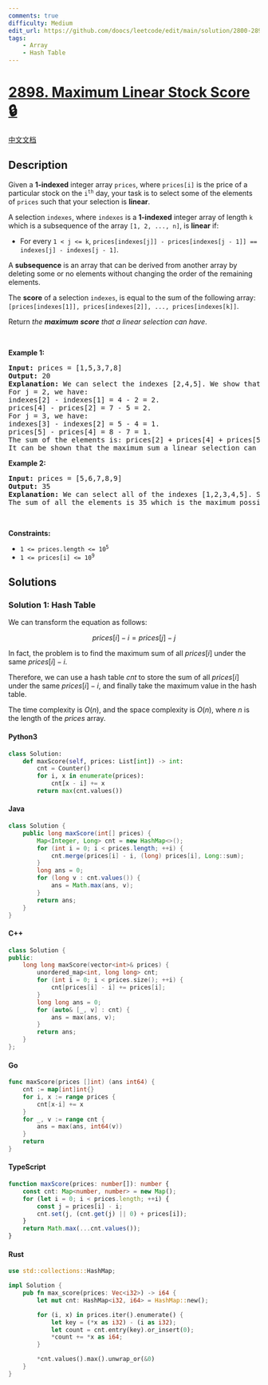 ```yaml
---
comments: true
difficulty: Medium
edit_url: https://github.com/doocs/leetcode/edit/main/solution/2800-2899/2898.Maximum%20Linear%20Stock%20Score/README_EN.md
tags:
    - Array
    - Hash Table
---
```


<!-- problem:start -->

# [2898. Maximum Linear Stock Score 🔒](https://leetcode.com/problems/maximum-linear-stock-score)

[中文文档](/solution/2800-2899/2898.Maximum%20Linear%20Stock%20Score/README.md)

## Description

<!-- description:start -->

<p>Given a <strong>1-indexed</strong> integer array <code>prices</code>, where <code>prices[i]</code> is the price of a particular stock on the <code>i<sup>th</sup></code> day, your task is to select some of the elements of <code>prices</code> such that your selection is <strong>linear</strong>.</p>

<p>A selection <code>indexes</code>, where <code>indexes</code> is a <strong>1-indexed</strong> integer array of length <code>k</code> which is a subsequence of the array <code>[1, 2, ..., n]</code>, is <strong>linear</strong> if:</p>

<ul>
	<li>For every <code>1 &lt; j &lt;= k</code>, <code>prices[indexes[j]] - prices[indexes[j - 1]] == indexes[j] - indexes[j - 1]</code>.</li>
</ul>

<p>A <b>subsequence</b> is an array that can be derived from another array by deleting some or no elements without changing the order of the remaining elements.</p>

<p>The <strong>score</strong> of a selection <code>indexes</code>, is equal to the sum of the following array: <code>[prices[indexes[1]], prices[indexes[2]], ..., prices[indexes[k]]</code>.</p>

<p>Return <em>the <strong>maximum</strong> <strong>score</strong> that a linear selection can have</em>.</p>

<p>&nbsp;</p>
<p><strong class="example">Example 1:</strong></p>

<pre>
<strong>Input:</strong> prices = [1,5,3,7,8]
<strong>Output:</strong> 20
<strong>Explanation:</strong> We can select the indexes [2,4,5]. We show that our selection is linear:
For j = 2, we have:
indexes[2] - indexes[1] = 4 - 2 = 2.
prices[4] - prices[2] = 7 - 5 = 2.
For j = 3, we have:
indexes[3] - indexes[2] = 5 - 4 = 1.
prices[5] - prices[4] = 8 - 7 = 1.
The sum of the elements is: prices[2] + prices[4] + prices[5] = 20.
It can be shown that the maximum sum a linear selection can have is 20.
</pre>

<p><strong class="example">Example 2:</strong></p>

<pre>
<strong>Input:</strong> prices = [5,6,7,8,9]
<strong>Output:</strong> 35
<strong>Explanation:</strong> We can select all of the indexes [1,2,3,4,5]. Since each element has a difference of exactly 1 from its previous element, our selection is linear.
The sum of all the elements is 35 which is the maximum possible some out of every selection.</pre>

<p>&nbsp;</p>
<p><strong>Constraints:</strong></p>

<ul>
	<li><code>1 &lt;= prices.length &lt;= 10<sup>5</sup></code></li>
	<li><code>1 &lt;= prices[i] &lt;= 10<sup>9</sup></code></li>
</ul>

<!-- description:end -->

## Solutions

<!-- solution:start -->

### Solution 1: Hash Table

We can transform the equation as follows:

$$
prices[i] - i = prices[j] - j
$$

In fact, the problem is to find the maximum sum of all $prices[i]$ under the same $prices[i] - i$.

Therefore, we can use a hash table $cnt$ to store the sum of all $prices[i]$ under the same $prices[i] - i$, and finally take the maximum value in the hash table.

The time complexity is $O(n)$, and the space complexity is $O(n)$, where $n$ is the length of the $prices$ array.

<!-- tabs:start -->

#### Python3

```python
class Solution:
    def maxScore(self, prices: List[int]) -> int:
        cnt = Counter()
        for i, x in enumerate(prices):
            cnt[x - i] += x
        return max(cnt.values())
```

#### Java

```java
class Solution {
    public long maxScore(int[] prices) {
        Map<Integer, Long> cnt = new HashMap<>();
        for (int i = 0; i < prices.length; ++i) {
            cnt.merge(prices[i] - i, (long) prices[i], Long::sum);
        }
        long ans = 0;
        for (long v : cnt.values()) {
            ans = Math.max(ans, v);
        }
        return ans;
    }
}
```

#### C++

```cpp
class Solution {
public:
    long long maxScore(vector<int>& prices) {
        unordered_map<int, long long> cnt;
        for (int i = 0; i < prices.size(); ++i) {
            cnt[prices[i] - i] += prices[i];
        }
        long long ans = 0;
        for (auto& [_, v] : cnt) {
            ans = max(ans, v);
        }
        return ans;
    }
};
```

#### Go

```go
func maxScore(prices []int) (ans int64) {
	cnt := map[int]int{}
	for i, x := range prices {
		cnt[x-i] += x
	}
	for _, v := range cnt {
		ans = max(ans, int64(v))
	}
	return
}
```

#### TypeScript

```ts
function maxScore(prices: number[]): number {
    const cnt: Map<number, number> = new Map();
    for (let i = 0; i < prices.length; ++i) {
        const j = prices[i] - i;
        cnt.set(j, (cnt.get(j) || 0) + prices[i]);
    }
    return Math.max(...cnt.values());
}
```

#### Rust

```rust
use std::collections::HashMap;

impl Solution {
    pub fn max_score(prices: Vec<i32>) -> i64 {
        let mut cnt: HashMap<i32, i64> = HashMap::new();

        for (i, x) in prices.iter().enumerate() {
            let key = (*x as i32) - (i as i32);
            let count = cnt.entry(key).or_insert(0);
            *count += *x as i64;
        }

        *cnt.values().max().unwrap_or(&0)
    }
}
```

<!-- tabs:end -->

<!-- solution:end -->

<!-- problem:end -->
